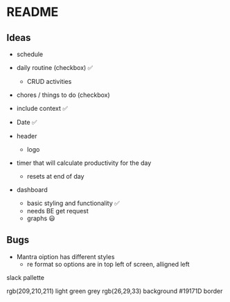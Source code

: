 # README
## Ideas

- schedule
 - daily routine (checkbox) ✅
    - CRUD activities 
 - chores / things to do (checkbox) 

- include context ✅
- Date ✅

- header
    - logo

- timer that will calculate productivity for the day
    - resets at end of day

- dashboard
    - basic styling and functionality ✅
    - needs BE get request
    - graphs 😃




## Bugs
- Mantra oiption has different styles
    - re format so options are in top left of screen, alligned left 






slack pallette 

rgb(209,210,211)    light green grey
rgb(26,29,33)       background
#19171D             border






